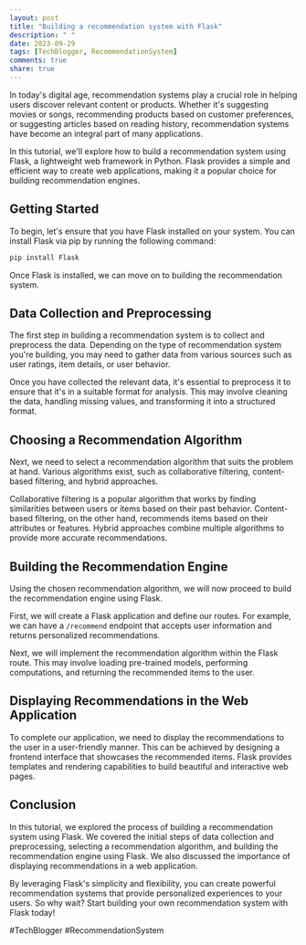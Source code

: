 ```yaml
---
layout: post
title: "Building a recommendation system with Flask"
description: " "
date: 2023-09-29
tags: [TechBlogger, RecommendationSystem]
comments: true
share: true
---
```


In today's digital age, recommendation systems play a crucial role in helping users discover relevant content or products. Whether it's suggesting movies or songs, recommending products based on customer preferences, or suggesting articles based on reading history, recommendation systems have become an integral part of many applications.

In this tutorial, we'll explore how to build a recommendation system using Flask, a lightweight web framework in Python. Flask provides a simple and efficient way to create web applications, making it a popular choice for building recommendation engines.

## Getting Started

To begin, let's ensure that you have Flask installed on your system. You can install Flask via pip by running the following command:

```bash
pip install Flask
```

Once Flask is installed, we can move on to building the recommendation system.

## Data Collection and Preprocessing

The first step in building a recommendation system is to collect and preprocess the data. Depending on the type of recommendation system you're building, you may need to gather data from various sources such as user ratings, item details, or user behavior.

Once you have collected the relevant data, it's essential to preprocess it to ensure that it's in a suitable format for analysis. This may involve cleaning the data, handling missing values, and transforming it into a structured format.

## Choosing a Recommendation Algorithm

Next, we need to select a recommendation algorithm that suits the problem at hand. Various algorithms exist, such as collaborative filtering, content-based filtering, and hybrid approaches.

Collaborative filtering is a popular algorithm that works by finding similarities between users or items based on their past behavior. Content-based filtering, on the other hand, recommends items based on their attributes or features. Hybrid approaches combine multiple algorithms to provide more accurate recommendations.

## Building the Recommendation Engine

Using the chosen recommendation algorithm, we will now proceed to build the recommendation engine using Flask.

First, we will create a Flask application and define our routes. For example, we can have a `/recommend` endpoint that accepts user information and returns personalized recommendations.

Next, we will implement the recommendation algorithm within the Flask route. This may involve loading pre-trained models, performing computations, and returning the recommended items to the user.

## Displaying Recommendations in the Web Application

To complete our application, we need to display the recommendations to the user in a user-friendly manner. This can be achieved by designing a frontend interface that showcases the recommended items. Flask provides templates and rendering capabilities to build beautiful and interactive web pages.

## Conclusion

In this tutorial, we explored the process of building a recommendation system using Flask. We covered the initial steps of data collection and preprocessing, selecting a recommendation algorithm, and building the recommendation engine using Flask. We also discussed the importance of displaying recommendations in a web application.

By leveraging Flask's simplicity and flexibility, you can create powerful recommendation systems that provide personalized experiences to your users. So why wait? Start building your own recommendation system with Flask today!

#TechBlogger #RecommendationSystem
